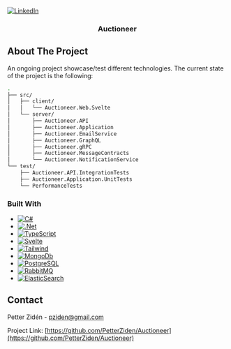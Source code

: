 [![LinkedIn][linkedin-shield]][linkedin-url]


<h3 align="center">Auctioneer</h3>

<!-- ABOUT THE PROJECT -->
## About The Project

An ongoing project showcase/test different technologies. The current state of the project is the following:

```bash
.
├── src/
│   ├── client/
│   │   └── Auctioneer.Web.Svelte
│   └── server/
│       ├── Auctioneer.API
│       ├── Auctioneer.Application
│       ├── Auctioneer.EmailService
│       ├── Auctioneer.GraphQL
│       ├── Auctioneer.gRPC
│       ├── Auctioneer.MessageContracts
│       └── Auctioneer.NotificationService
└── test/
    ├── Auctioneer.API.IntegrationTests
    ├── Auctioneer.Application.UnitTests
    └── PerformanceTests
```



### Built With

* [![C#][C#.dev]][C#-url]
* [![.Net][.Net.dev]][.Net-url]
* [![TypeScript][Typescript.dev]][Typescript-url]
* [![Svelte][Svelte.dev]][Svelte-url]
* [![Tailwind][Tailwind.dev]][Tailwind-url]
* [![MongoDb][MongoDb.dev]][MongoDb-url]
* [![PostgreSQL][Postgresql.dev]][Postgresql-url]
* [![RabbitMQ][RabbitMQ.dev]][RabbitMQ-url]
* [![ElasticSearch][Elastic.dev]][Elastic-url]



<!-- CONTACT -->
## Contact

Petter Zidén - pziden@gmail.com

Project Link: [https://github.com/PetterZiden/Auctioneer](https://github.com/PetterZiden/Auctioneer)


<!-- MARKDOWN LINKS & IMAGES -->
<!-- https://www.markdownguide.org/basic-syntax/#reference-style-links -->
[linkedin-shield]: https://img.shields.io/badge/-LinkedIn-black.svg?style=for-the-badge&logo=linkedin&colorB=555
[linkedin-url]: https://www.linkedin.com/in/petter-zid%C3%A9n-4a3205a9/
[C#.dev]: https://img.shields.io/badge/C%23-239120?style=for-the-badge&logo=c-sharp&logoColor=white
[C#-url]: https://learn.microsoft.com/en-us/dotnet/csharp/
[.Net.dev]: https://img.shields.io/badge/.NET-5C2D91?style=for-the-badge&logo=.net&logoColor=white
[.Net-url]: https://dotnet.microsoft.com/en-us/learn/dotnet/what-is-dotnet
[Svelte.dev]: https://img.shields.io/badge/Svelte-4A4A55?style=for-the-badge&logo=svelte&logoColor=FF3E00
[Svelte-url]: https://svelte.dev/
[Typescript.dev]: https://img.shields.io/badge/TypeScript-007ACC?style=for-the-badge&logo=typescript&logoColor=white
[Typescript-url]: https://www.typescriptlang.org/
[Tailwind.dev]: https://img.shields.io/badge/Tailwind_CSS-38B2AC?style=for-the-badge&logo=tailwind-css&logoColor=white
[Tailwind-url]: https://tailwindui.com/
[MongoDb.dev]: https://img.shields.io/badge/MongoDB-4EA94B?style=for-the-badge&logo=mongodb&logoColor=white
[MongoDb-url]: https://www.mongodb.com/
[Postgresql.dev]:  	https://img.shields.io/badge/PostgreSQL-316192?style=for-the-badge&logo=postgresql&logoColor=white
[Postgresql-url]: https://www.postgresql.org/
[Elastic.dev]: https://img.shields.io/badge/Elastic_Search-005571?style=for-the-badge&logo=elasticsearch&logoColor=white
[Elastic-url]: https://www.elastic.co/elasticsearch
[RabbitMQ.dev]: https://img.shields.io/badge/rabbitmq-%23FF6600.svg?&style=for-the-badge&logo=rabbitmq&logoColor=white
[RabbitMQ-url]: https://www.rabbitmq.com/
